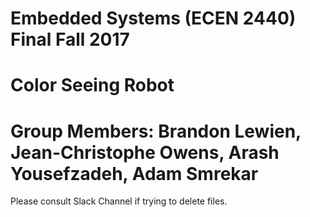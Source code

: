 # Embedded Systems (ECEN 2440) Final Fall 2017
# Color Seeing Robot
# Group Members: Brandon Lewien, Jean-Christophe Owens, Arash Yousefzadeh, Adam Smrekar

Please consult Slack Channel if trying to delete files.
